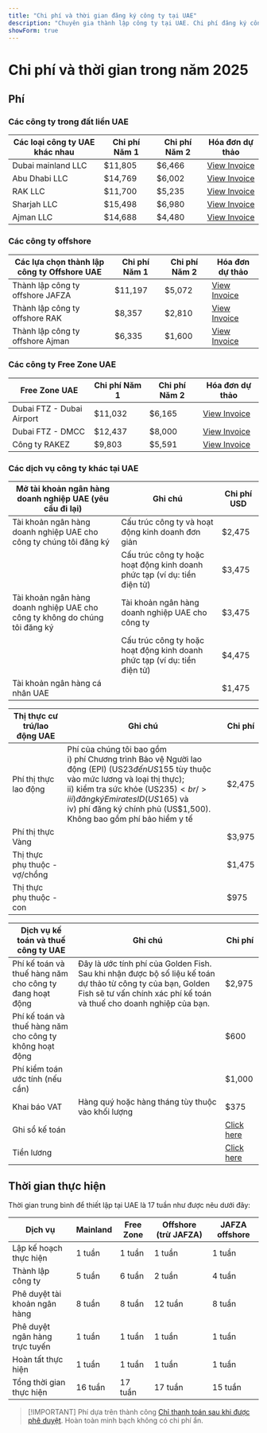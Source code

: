 ```yaml
---
title: "Chi phí và thời gian đăng ký công ty tại UAE"
description: "Chuyên gia thành lập công ty tại UAE. Chi phí đăng ký công ty UAE và ước tính thời gian thiết lập doanh nghiệp."
showForm: true
---
```


# Chi phí và thời gian trong năm 2025

## Phí

### Các công ty trong đất liền UAE

| Các loại công ty UAE khác nhau | Chi phí Năm 1 | Chi phí Năm 2 | Hóa đơn dự thảo                                                                                                  |
| ------------------------------ | ------------- | ------------- | ---------------------------------------------------------------------------------------------------------------- |
| Dubai mainland LLC             | $11,805       | $6,466        | [View Invoice](https://docs.google.com/document/d/17zrplxsKNhqfC8AGuqbiAzR_1QXutglx_zeaSEys7-E/edit?usp=sharing) |
| Abu Dhabi LLC                  | $14,769       | $6,002        | [View Invoice](/resources/contacts)                                                                              |
| RAK LLC                        | $11,700       | $5,235        | [View Invoice](/resources/contacts)                                                                              |
| Sharjah LLC                    | $15,498       | $6,980        | [View Invoice](/resources/contacts)                                                                              |
| Ajman LLC                      | $14,688       | $4,480        | [View Invoice](/resources/contacts)                                                                              |

### Các công ty offshore

| Các lựa chọn thành lập công ty Offshore UAE | Chi phí Năm 1 | Chi phí Năm 2 | Hóa đơn dự thảo                     |
| ------------------------------------------- | ------------- | ------------- | ----------------------------------- |
| Thành lập công ty offshore JAFZA            | $11,197       | $5,072        | [View Invoice](/resources/contacts) |
| Thành lập công ty offshore RAK              | $8,357        | $2,810        | [View Invoice](/resources/contacts) |
| Thành lập công ty offshore Ajman            | $6,335        | $1,600        | [View Invoice](/resources/contacts) |

### Các công ty Free Zone UAE

| Free Zone UAE              | Chi phí Năm 1 | Chi phí Năm 2 | Hóa đơn dự thảo                     |
| -------------------------- | ------------- | ------------- | ----------------------------------- |
| Dubai FTZ - Dubai Airport  | $11,032       | $6,165        | [View Invoice](/resources/contacts) |
| Dubai FTZ - DMCC           | $12,437       | $8,000        | [View Invoice](/resources/contacts) |
| Công ty RAKEZ              | $9,803        | $5,591        | [View Invoice](/resources/contacts) |

### Các dịch vụ công ty khác tại UAE

| Mở tài khoản ngân hàng doanh nghiệp UAE (yêu cầu đi lại)       | Ghi chú                                                         | Chi phí USD |
| ------------------------------------------------------------- | --------------------------------------------------------------- | ----------- |
| Tài khoản ngân hàng doanh nghiệp UAE cho công ty chúng tôi đăng ký | Cấu trúc công ty và hoạt động kinh doanh đơn giản              | $2,475      |
|                                                                 | Cấu trúc công ty hoặc hoạt động kinh doanh phức tạp (ví dụ: tiền điện tử) | $3,475      |
| Tài khoản ngân hàng doanh nghiệp UAE cho công ty không do chúng tôi đăng ký | Tài khoản ngân hàng doanh nghiệp UAE cho công ty                 | $3,475      |
|                                                                 | Cấu trúc công ty hoặc hoạt động kinh doanh phức tạp (ví dụ: tiền điện tử) | $4,475      |
| Tài khoản ngân hàng cá nhân UAE                                |                                                                 | $1,475      |

| Thị thực cư trú/lao động UAE | Ghi chú                                                                                                                                                                                                                                                                                                    | Chi phí |
| ---------------------------- | ---------------------------------------------------------------------------------------------------------------------------------------------------------------------------------------------------------------------------------------------------------------------------------------------------------- | ------- |
| Phí thị thực lao động        | Phí của chúng tôi bao gồm<br/>i) phí Chương trình Bảo vệ Người lao động (EPI) (US$23 đến US$155 tùy thuộc vào mức lương và loại thị thực);<br/>ii) kiểm tra sức khỏe (US$235)<br/>iii) đăng ký Emirates ID (US$165) và<br/>iv) phí đăng ký chính phủ (US$1,500). Không bao gồm phí bảo hiểm y tế | $2,475  |
| Phí thị thực Vàng            |                                                                                                                                                                                                                                                                                                            | $3,975  |
| Thị thực phụ thuộc - vợ/chồng |                                                                                                                                                                                                                                                                                                            | $1,475  |
| Thị thực phụ thuộc - con     |                                                                                                                                                                                                                                                                                                            | $975    |

| Dịch vụ kế toán và thuế công ty UAE                    | Ghi chú                                                                                                                                                                                                    | Chi phí          |
| ---------------------------------------------------- | ---------------------------------------------------------------------------------------------------------------------------------------------------------------------------------------------------------- | --------------- |
| Phí kế toán và thuế hàng năm cho công ty đang hoạt động | Đây là ước tính phí của Golden Fish. Sau khi nhận được bộ số liệu kế toán dự thảo từ công ty của bạn, Golden Fish sẽ tư vấn chính xác phí kế toán và thuế cho doanh nghiệp của bạn.                      | $2,975          |
| Phí kế toán và thuế hàng năm cho công ty không hoạt động |                                                                                                                                                                                                            | $600            |
| Phí kiểm toán ước tính (nếu cần)                      |                                                                                                                                                                                                            | $1,000          |
| Khai báo VAT                                          | Hàng quý hoặc hàng tháng tùy thuộc vào khối lượng                                                                                                                                                          | $375            |
| Ghi sổ kế toán                                        |                                                                                                                                                                                                            | [Click here](#) |
| Tiền lương                                            |                                                                                                                                                                                                            | [Click here](#) |

## Thời gian thực hiện

Thời gian trung bình để thiết lập tại UAE là 17 tuần như được nêu dưới đây:

| Dịch vụ                             | Mainland | Free Zone | Offshore (trừ JAFZA) | JAFZA offshore |
| ----------------------------------- | -------- | --------- | -------------------- | -------------- |
| Lập kế hoạch thực hiện             | 1 tuần   | 1 tuần    | 1 tuần               | 1 tuần         |
| Thành lập công ty                   | 5 tuần   | 6 tuần    | 2 tuần               | 4 tuần         |
| Phê duyệt tài khoản ngân hàng      | 8 tuần   | 8 tuần    | 12 tuần              | 8 tuần         |
| Phê duyệt ngân hàng trực tuyến     | 1 tuần   | 1 tuần    | 1 tuần               | 1 tuần         |
| Hoàn tất thực hiện                 | 1 tuần   | 1 tuần    | 1 tuần               | 1 tuần         |
| Tổng thời gian thực hiện           | 16 tuần  | 17 tuần   | 17 tuần              | 15 tuần        |

> [!IMPORTANT] Phí dựa trên thành công
> [Chỉ thanh toán sau khi được phê duyệt](../benefits/success-based-fees.md). Hoàn toàn minh bạch không có chi phí ẩn.